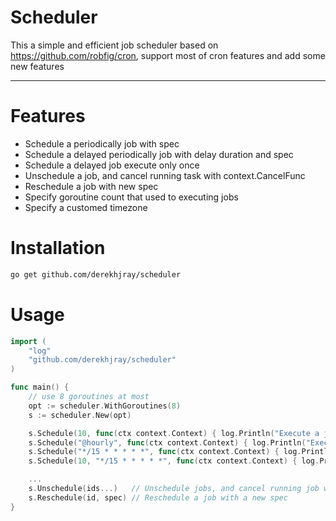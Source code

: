 # Scheduler
This a simple and efficient job scheduler based on https://github.com/robfig/cron, support most of cron features and add some new features

---
# Features
- Schedule a periodically job with spec
- Schedule a delayed periodically job with delay duration and spec
- Schedule a delayed job execute only once
- Unschedule a job, and cancel running task with context.CancelFunc
- Reschedule a job with new spec
- Specify goroutine count that used to executing jobs
- Specify a customed timezone

# Installation
```bash
go get github.com/derekhjray/scheduler
```

# Usage
```go
import (
    "log"
    "github.com/derekhjray/scheduler"
)

func main() {
    // use 8 goroutines at most
    opt := scheduler.WithGoroutines(8)
    s := scheduler.New(opt)

    s.Schedule(10, func(ctx context.Context) { log.Println("Execute a job after 10 seconds") })
    s.Schedule("@hourly", func(ctx context.Context) { log.Println("Execute a job every hour") })
    s.Schedule("*/15 * * * * *", func(ctx context.Context) { log.Println("Execute a job every 15 seconds") })
    s.Schedule(10, "*/15 * * * * *", func(ctx context.Context) { log.Println("Execute a job after 10 seconds for the first time, and every 15 seconds after") })

    ...
    s.Unschedule(ids...)   // Unschedule jobs, and cancel running job with context
    s.Reschedule(id, spec) // Reschedule a job with a new spec
}
```
